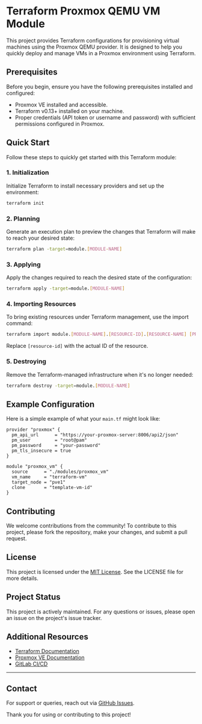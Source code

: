 
# Terraform Proxmox QEMU VM Module

This project provides Terraform configurations for provisioning virtual machines using the Proxmox QEMU provider. It is designed to help you quickly deploy and manage VMs in a Proxmox environment using Terraform.

## Prerequisites

Before you begin, ensure you have the following prerequisites installed and configured:

- Proxmox VE installed and accessible.
- Terraform v0.13+ installed on your machine.
- Proper credentials (API token or username and password) with sufficient permissions configured in Proxmox.

## Quick Start

Follow these steps to quickly get started with this Terraform module:

### 1. Initialization

Initialize Terraform to install necessary providers and set up the environment:

```bash
terraform init
```

### 2. Planning

Generate an execution plan to preview the changes that Terraform will make to reach your desired state:

```bash
terraform plan -target=module.[MODULE-NAME]
```

### 3. Applying

Apply the changes required to reach the desired state of the configuration:

```bash
terraform apply -target=module.[MODULE-NAME]
```

### 4. Importing Resources

To bring existing resources under Terraform management, use the import command:

```bash
terraform import module.[MODULE-NAME].[RESOURCE-ID].[RESOURCE-NAME] [PROXMOX-ID]/[PROXMOX-RESOURCE]/[NODE-ID]
```

Replace `[resource-id]` with the actual ID of the resource.

### 5. Destroying

Remove the Terraform-managed infrastructure when it's no longer needed:

```bash
terraform destroy -target=module.[MODULE-NAME]
```

## Example Configuration

Here is a simple example of what your `main.tf` might look like:

```hcl
provider "proxmox" {
  pm_api_url      = "https://your-proxmox-server:8006/api2/json"
  pm_user         = "root@pam"
  pm_password     = "your-password"
  pm_tls_insecure = true
}

module "proxmox_vm" {
  source      = "./modules/proxmox_vm"
  vm_name     = "terraform-vm"
  target_node = "pve1"
  clone       = "template-vm-id"
}
```

## Contributing

We welcome contributions from the community! To contribute to this project, please fork the repository, make your changes, and submit a pull request.

## License

This project is licensed under the [MIT License](LICENSE.md). See the LICENSE file for more details.

## Project Status

This project is actively maintained. For any questions or issues, please open an issue on the project's issue tracker.

## Additional Resources

- [Terraform Documentation](https://www.terraform.io/docs)
- [Proxmox VE Documentation](https://pve.proxmox.com/pve-docs/)
- [GitLab CI/CD](https://docs.gitlab.com/ee/ci/)

---

## Contact

For support or queries, reach out via [GitHub Issues](https://github.com/hilmanzhy/issues).

Thank you for using or contributing to this project!